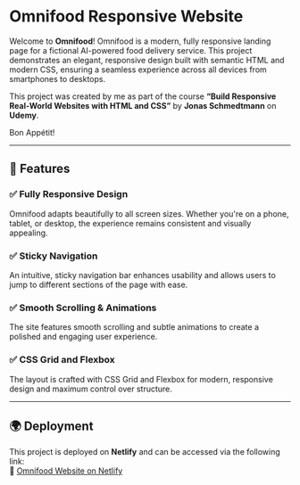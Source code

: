 # Omnifood Responsive Website

Welcome to **Omnifood**! Omnifood is a modern, fully responsive landing page for a fictional AI-powered food delivery service. This project demonstrates an elegant, responsive design built with semantic HTML and modern CSS, ensuring a seamless experience across all devices from smartphones to desktops.

This project was created by me as part of the course **“Build Responsive Real-World Websites with HTML and CSS”** by **Jonas Schmedtmann** on **Udemy**.

Bon Appétit!

---

## 🚀 Features

### ✅ Fully Responsive Design

Omnifood adapts beautifully to all screen sizes. Whether you're on a phone, tablet, or desktop, the experience remains consistent and visually appealing.

### ✅ Sticky Navigation

An intuitive, sticky navigation bar enhances usability and allows users to jump to different sections of the page with ease.

### ✅ Smooth Scrolling & Animations

The site features smooth scrolling and subtle animations to create a polished and engaging user experience.

### ✅ CSS Grid and Flexbox

The layout is crafted with CSS Grid and Flexbox for modern, responsive design and maximum control over structure.

---

## 🌍 Deployment

This project is deployed on **Netlify** and can be accessed via the following link:  
🔗 [Omnifood Website on Netlify](https://omnifood-responsive-web.netlify.app/)
